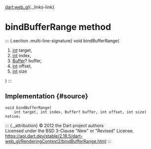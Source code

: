 [dart:web\_gl](../../dart-web_gl/dart-web_gl-library){._links-link}

bindBufferRange method
======================

::: {.section .multi-line-signature}
void bindBufferRange(

1.  [int](../../dart-core/int-class) target,
2.  [int](../../dart-core/int-class) index,
3.  [Buffer](../buffer-class)? buffer,
4.  [int](../../dart-core/int-class) offset,
5.  [int](../../dart-core/int-class) size

)
:::

Implementation {#source}
--------------

``` {.language-dart data-language="dart"}
void bindBufferRange(
    int target, int index, Buffer? buffer, int offset, int size) native;
```

::: {._attribution}
© 2012 the Dart project authors\
Licensed under the BSD 3-Clause \"New\" or \"Revised\" License.\
<https://api.dart.dev/stable/2.18.5/dart-web_gl/RenderingContext2/bindBufferRange.html>
:::
